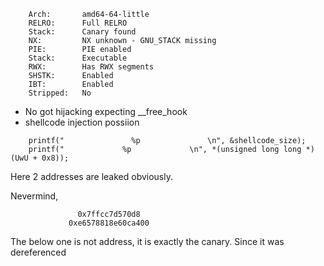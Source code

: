 ```
    Arch:       amd64-64-little
    RELRO:      Full RELRO
    Stack:      Canary found
    NX:         NX unknown - GNU_STACK missing
    PIE:        PIE enabled
    Stack:      Executable
    RWX:        Has RWX segments
    SHSTK:      Enabled
    IBT:        Enabled
    Stripped:   No
```
- No got hijacking expecting __free_hook 
- shellcode injection possiion 

```
    printf("               %p               \n", &shellcode_size);
    printf("             %p             \n", *(unsigned long long *)(UwU + 0x8));
```
Here 2 addresses are leaked obviously.

Nevermind, 

```
               0x7ffcc7d570d8               
             0xe6578818e60ca400
```

The below one is not address, it is exactly the canary. Since it was dereferenced
